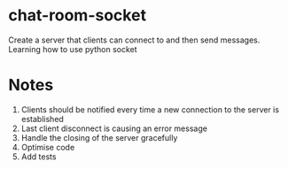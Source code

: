 # chat-room-socket
Create a server that clients can connect to and then send messages. Learning how to use python socket

# Notes

1) Clients should be notified every time a new connection to the server is established
2) Last client disconnect is causing an error message
2) Handle the closing of the server gracefully
3) Optimise code
4) Add tests 